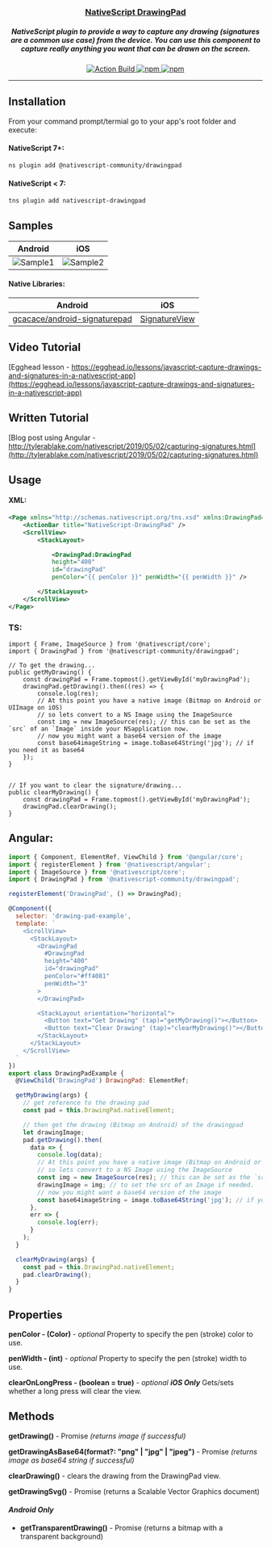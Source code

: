 <a align="center" href="https://www.npmjs.com/package/nativescript-drawingpad">
    <h3 align="center">NativeScript DrawingPad</h3>
</a>
<h5 align="center">
NativeScript plugin to provide a way to capture any drawing (signatures are a common use case) from the device. You can use this component to capture really anything you want that can be drawn on the screen.</h4>

<p align="center">
   <a href="https://github.com/bradmartin/nativescript-drawingpad/actions?query=workflow%3A%22Build+CI%22">
        <img src="https://github.com/bradmartin/nativescript-drawingpad/workflows/Build%20CI/badge.svg" alt="Action Build">
    </a>
    <a href="https://www.npmjs.com/package/@nativescript-community/drawingpad">
        <img src="https://img.shields.io/npm/v/@nativescript-community/drawingpad.svg" alt="npm">
    </a>
    <a href="https://www.npmjs.com/package/@nativescript-community/drawingpad">
        <img src="https://img.shields.io/npm/dt/@nativescript-community/drawingpad.svg?label=npm%20downloads" alt="npm">
    </a>
</p>

---

## Installation

From your command prompt/termial go to your app's root folder and execute:

#### NativeScript 7+:

```bash
ns plugin add @nativescript-community/drawingpad
```

#### NativeScript < 7:

```bash
tns plugin add nativescript-drawingpad
```

## Samples

| Android                               | iOS                               |
| ------------------------------------- | --------------------------------- |
| ![Sample1](images/androidDrawing.gif) | ![Sample2](images/iosDrawing.gif) |

#### Native Libraries:

| Android                                                                         | iOS                                                       |
| ------------------------------------------------------------------------------- | --------------------------------------------------------- |
| [gcacace/android-signaturepad](https://github.com/gcacace/android-signaturepad) | [SignatureView](https://cocoapods.org/pods/SignatureView) |

## Video Tutorial

[Egghead lesson - https://egghead.io/lessons/javascript-capture-drawings-and-signatures-in-a-nativescript-app](https://egghead.io/lessons/javascript-capture-drawings-and-signatures-in-a-nativescript-app)

## Written Tutorial

[Blog post using Angular - http://tylerablake.com/nativescript/2019/05/02/capturing-signatures.html](http://tylerablake.com/nativescript/2019/05/02/capturing-signatures.html)

## Usage

#### XML:

```XML
<Page xmlns="http://schemas.nativescript.org/tns.xsd" xmlns:DrawingPad="@nativescript-community/drawingpad" loaded="pageLoaded">
    <ActionBar title="NativeScript-DrawingPad" />
    <ScrollView>
        <StackLayout>

            <DrawingPad:DrawingPad
            height="400"
            id="drawingPad"
            penColor="{{ penColor }}" penWidth="{{ penWidth }}" />

        </StackLayout>
    </ScrollView>
</Page>
```

### TS:

```TS
import { Frame, ImageSource } from '@nativescript/core';
import { DrawingPad } from '@nativescript-community/drawingpad';

// To get the drawing...
public getMyDrawing() {
    const drawingPad = Frame.topmost().getViewById('myDrawingPad');
    drawingPad.getDrawing().then((res) => {
        console.log(res);
        // At this point you have a native image (Bitmap on Android or UIImage on iOS)
        // so lets convert to a NS Image using the ImageSource
        const img = new ImageSource(res); // this can be set as the `src` of an `Image` inside your NSapplication now.
        // now you might want a base64 version of the image
        const base64imageString = image.toBase64String('jpg'); // if you need it as base64
    });
}


// If you want to clear the signature/drawing...
public clearMyDrawing() {
    const drawingPad = Frame.topmost().getViewById('myDrawingPad');
    drawingPad.clearDrawing();
}
```

## Angular:

```javascript
import { Component, ElementRef, ViewChild } from '@angular/core';
import { registerElement } from '@nativescript/angular';
import { ImageSource } from '@nativescript/core';
import { DrawingPad } from '@nativescript-community/drawingpad';

registerElement('DrawingPad', () => DrawingPad);

@Component({
  selector: 'drawing-pad-example',
  template: `
    <ScrollView>
      <StackLayout>
        <DrawingPad
          #DrawingPad
          height="400"
          id="drawingPad"
          penColor="#ff4081"
          penWidth="3"
        >
        </DrawingPad>

        <StackLayout orientation="horizontal">
          <Button text="Get Drawing" (tap)="getMyDrawing()"></Button>
          <Button text="Clear Drawing" (tap)="clearMyDrawing()"></Button>
        </StackLayout>
      </StackLayout>
    </ScrollView>
  `
})
export class DrawingPadExample {
  @ViewChild('DrawingPad') DrawingPad: ElementRef;

  getMyDrawing(args) {
    // get reference to the drawing pad
    const pad = this.DrawingPad.nativeElement;

    // then get the drawing (Bitmap on Android) of the drawingpad
    let drawingImage;
    pad.getDrawing().then(
      data => {
        console.log(data);
        // At this point you have a native image (Bitmap on Android or UIImage on iOS)
        // so lets convert to a NS Image using the ImageSource
        const img = new ImageSource(res); // this can be set as the `src` of an `Image` inside your NS
        drawingImage = img; // to set the src of an Image if needed.
        // now you might want a base64 version of the image
        const base64imageString = image.toBase64String('jpg'); // if you need it as base64
      },
      err => {
        console.log(err);
      }
    );
  }

  clearMyDrawing(args) {
    const pad = this.DrawingPad.nativeElement;
    pad.clearDrawing();
  }
}
```

## Properties

**penColor - (Color)** - _optional_
Property to specify the pen (stroke) color to use.

**penWidth - (int)** - _optional_
Property to specify the pen (stroke) width to use.

**clearOnLongPress - (boolean = true)** - _optional_ **_iOS Only_**
Gets/sets whether a long press will clear the view.

## Methods

**getDrawing()** - Promise _(returns image if successful)_

**getDrawingAsBase64(format?: "png" | "jpg" | "jpeg")** - Promise _(returns image as base64 string if successful)_

**clearDrawing()** - clears the drawing from the DrawingPad view.

**getDrawingSvg()** - Promise (returns a Scalable Vector Graphics document)

#### _Android Only_

- **getTransparentDrawing()** - Promise (returns a bitmap with a transparent background)
